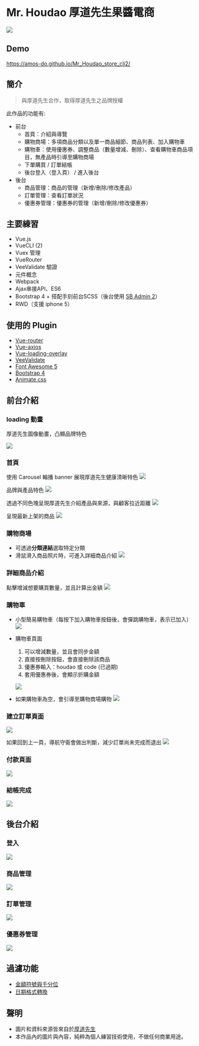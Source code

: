 # Mr. Houdao 厚道先生果醬電商

![](https://i.imgur.com/B9UZguP.jpg)


## Demo
https://amos-do.github.io/Mr_Houdao_store_cli2/

## 簡介
> 與厚道先生合作，取得厚道先生之品牌授權

此作品的功能有:

* 前台
    * 首頁：介紹與導覽
    * 購物商場：多項商品分類以及單一商品細節、商品列表、加入購物車
    * 購物車：使用優惠券、調整商品（數量增減、刪除）、查看購物車商品項目，無產品時引導至購物商場
    * 下單購買 / 訂單結帳
    * 後台登入（登入頁） / 進入後台
* 後台
    * 商品管理：商品的管理（新增/刪除/修改產品）
    * 訂單管理：查看訂單狀況
    * 優惠券管理：優惠券的管理（新增/刪除/修改優惠券）

## 主要練習

* Vue.js
* VueCLI (2)
* Vuex 管理
* VueRouter
* VeeValidate 驗證
* 元件概念
* Webpack
* Ajax串接API、ES6
* Bootstrap 4 + 搭配手刻前台SCSS（後台使用 [SB Admin 2](https://github.com/StartBootstrap/startbootstrap-sb-admin-2)）
* RWD（支援 iphone 5）

## 使用的 Plugin

* [Vue-router](https://router.vuejs.org/zh/)
* [Vue-axios](https://github.com/imcvampire/vue-axios#readme)
* [Vue-loading-overlay](https://github.com/ankurk91/vue-loading-overlay)
* [VeeValidate ](https://logaretm.github.io/vee-validate/)
* [Font Awesome 5](https://fontawesome.com/)
* [Bootstrap 4](https://getbootstrap.com/)
* [Animate.css](https://animate.style/)

## 前台介紹
### loading 動畫
厚道先生圖像動畫，凸顯品牌特色

![](https://i.imgur.com/lNpHa0n.png)

### 首頁
使用 Carousel 輪播 banner 展現厚道先生健康清晰特色
![](https://i.imgur.com/buIiUAH.jpg)

品牌與產品特色
![](https://i.imgur.com/SmupbBt.png)

透過不同色塊呈現厚道先生介紹產品與來源，與顧客拉近距離
![](https://i.imgur.com/gYHqlIw.png)

呈現最新上架的商品
![](https://i.imgur.com/vG3k21e.png)

### 購物商場

* 可透過**分類連結**選取特定分類
* 滑鼠滑入商品照片時，可進入詳細商品介紹
![](https://i.imgur.com/03oh6WP.jpg)

### 詳細商品介紹

點擊增減想要購買數量，並且計算出金額
![](https://i.imgur.com/SVMYl6F.png)

### 購物車

* 小型簡易購物車（每按下加入購物車按鈕後，會彈跳購物車，表示已加入）
![](https://i.imgur.com/S9JEYHy.png)

* 購物車頁面
    1. 可以增減數量，並且會同步金額
    2. 直接按刪除按鈕，會直接刪除該商品
    3. 優惠券輸入：houdao 或 code (已過期)
    4. 套用優惠券後，會顯示折購金額

    ![](https://i.imgur.com/3Y6jhGf.png)

* 如果購物車為空，會引導至購物商場購物
![](https://i.imgur.com/cMTpuL8.jpg)

### 建立訂單頁面

![](https://i.imgur.com/z6IgMhB.png)

如果回到上一頁，導航守衛會做出判斷，減少訂單尚未完成而退出
![](https://i.imgur.com/EbQgPs1.png)

### 付款頁面

![](https://i.imgur.com/VYbJi5f.png)


### 結帳完成

![](https://i.imgur.com/01WicWQ.png)


## 後台介紹

### 登入
![](https://i.imgur.com/NAWisgw.jpg)

### 商品管理
![](https://i.imgur.com/GYjrYjd.png)

### 訂單管理
![](https://i.imgur.com/DNlENMu.png)

### 優惠券管理
![](https://i.imgur.com/3sSgpe3.png)

## 過濾功能
* [金額符號與千分位](https://github.com/Amos-Do/Mr_Houdao_store_cli2/blob/master/src/filters/currency.js)
* [日期格式轉換](https://github.com/Amos-Do/Mr_Houdao_store_cli2/blob/master/src/filters/turnTimestamp.js)

## 聲明
* 圖片和資料來源皆來自於[厚道先生](https://www.facebook.com/mr.houdao)
* 本作品內的圖片與內容，純粹為個人練習技術使用，不做任何商業用途。
